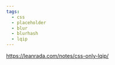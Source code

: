 ```yaml
---
tags:
  - css
  - placeholder
  - blur
  - blurhash
  - lqip
---
```

https://leanrada.com/notes/css-only-lqip/

